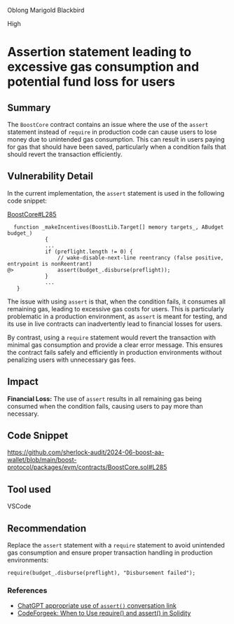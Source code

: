 Oblong Marigold Blackbird

High

# Assertion statement leading to excessive gas consumption and potential fund loss for users

## Summary
The `BoostCore` contract contains an issue where the use of the `assert` statement instead of `require` in production code can cause users to lose money due to unintended gas consumption. This can result in users paying for gas that should have been saved, particularly when a condition fails that should revert the transaction efficiently.

## Vulnerability Detail
In the current implementation, the `assert` statement is used in the following code snippet:

[BoostCore#L285](https://github.com/sherlock-audit/2024-06-boost-aa-wallet/blob/main/boost-protocol/packages/evm/contracts/BoostCore.sol#L285)

```solidity
  function _makeIncentives(BoostLib.Target[] memory targets_, ABudget budget_)
            {
            ...
            if (preflight.length != 0) {
                // wake-disable-next-line reentrancy (false positive, entrypoint is nonReentrant)
@>              assert(budget_.disburse(preflight));
            }
            ...
   }
```
The issue with using `assert` is that, when the condition fails, it consumes all remaining gas, leading to excessive gas costs for users. This is particularly problematic in a production environment, as `assert` is meant for testing, and its use in live contracts can inadvertently lead to financial losses for users.

By contrast, using a `require` statement would revert the transaction with minimal gas consumption and provide a clear error message. This ensures the contract fails safely and efficiently in production environments without penalizing users with unnecessary gas fees.

## Impact
**Financial Loss:** The use of `assert` results in all remaining gas being consumed when the condition fails, causing users to pay more than necessary.

## Code Snippet

https://github.com/sherlock-audit/2024-06-boost-aa-wallet/blob/main/boost-protocol/packages/evm/contracts/BoostCore.sol#L285

## Tool used
VSCode

## Recommendation
Replace the `assert` statement with a `require` statement to avoid unintended gas consumption and ensure proper transaction handling in production environments:

```solidity
require(budget_.disburse(preflight), "Disbursement failed");
```

### References
- [ChatGPT appropriate use of `assert()` conversation link](https://chatgpt.com/share/66e6fa41-14f0-800d-9743-598da0ff489f)
- [CodeForgeek: When to Use require() and assert() in Solidity](https://codeforgeek.com/assert-vs-require-in-solidity/)